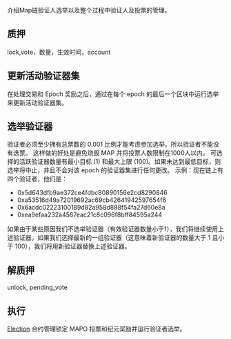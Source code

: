 介绍Map链验证人选举以及整个过程中验证人及投票的管理。

## 质押
 lock,vote，数量，生效时间，account

## 更新活动验证器集

在处理交易和 Epoch 奖励之后，通过在每个 epoch 的最后一个区块中运行选举来更新活动验证器集。

## 选举验证器

验证者必须至少拥有总票数的 0.001 比例才能考虑参加选举。所以验证者不能没有选票。
这样做的好处是避免烧毁 MAP 并将投票人数限制在1000人以内。
可选择的活跃验证器数量有最小目标 (1) 和最大上限 (100)。如果未达到最低目标，则选举将中止，并且不会对该 epoch 的验证器集进行任何更改。
示例：现在链上有四个验证者，他们是：

- 0x5d643dfb9ae372ce4fdbc80890156e2cd8290846
- 0xa53516d49a72019692ac69cb42641942597654f6
- 0x6acdc02223100189d82a958d888f54fa27d60e8a
- 0xea9efaa232a4567eac21c8c096f8bff84595a244

如果由于某些原因我们不选举验证器（有效验证器数量小于1），我们将继续使用上述验证器。如果我们选择最新的一组验证器（这意味着新验证器的数量大于
1 且小于 100），我们将用新验证器替换上述验证器。

## 解质押
unlock, pending_vote

## 执行


[Election](https://github.com/mapprotocol/atlas-contracts/blob/main/contracts/governance/Election.sol) 合约管理锁定 MAPO 投票和纪元奖励并运行验证者选举。